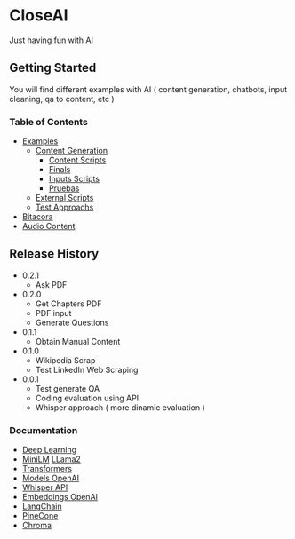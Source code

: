 # CloseAI

Just having fun with AI

## Getting Started

You will find different examples with AI ( content generation, chatbots, input cleaning, qa to content, etc )

### Table of Contents

- [Examples](#Examples)
  - [Content Generation](#content_generation)
    - [Content Scripts](#content)
    - [Finals](#finals)
    - [Inputs Scripts](#inputs_scripts)
    - [Pruebas](#pruebas)
  - [External Scripts](#external_scripts)
  - [Test Approachs](#test_approach)
- [Bitacora](#Bitacora)
- [Audio Content](#audios)

## Release History

* 0.2.1
    * Ask PDF
* 0.2.0
    * Get Chapters PDF
    * PDF input
    * Generate Questions 
* 0.1.1
    * Obtain Manual Content
* 0.1.0
    * Wikipedia Scrap
    * Test LinkedIn Web Scraping
* 0.0.1
    * Test generate QA
    * Coding evaluation using API
    * Whisper approach ( more dinamic evaluation )


### Documentation
- [Deep Learning](https://www.deeplearning.ai/short-courses/)
- [MiniLM](https://github.com/microsoft/unilm/tree/master/minilm)
  [LLama2](https://ai.meta.com/llama/)
- [Transformers](https://huggingface.co/docs/transformers/index)
- [Models OpenAI](https://platform.openai.com/docs/models)
- [Whisper API](https://openai.com/research/whisper)
- [Embeddings OpenAI](https://platform.openai.com/docs/guides/embeddings)
- [LangChain](https://python.langchain.com/docs/get_started/introduction.html)
- [PineCone]([http://electron.atom.io/](https://www.pinecone.io/))
- [Chroma](https://www.trychroma.com/)





